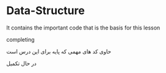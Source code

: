 # Data-Structure

It contains the important code that is the basis for this lesson

completing

حاوی کد های مهمی که پایه برای این درس است



در حال تکمیل
